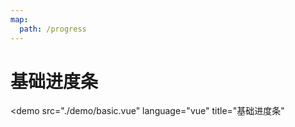 ```yaml
---
map:
  path: /progress
---
```


# 基础进度条

<demo src="./demo/basic.vue"
  language="vue"
  title="基础进度条"
  >
</demo>
